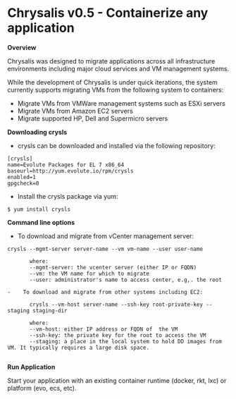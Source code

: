 # Chrysalis v0.5 - Containerize any application

**Overview**

Chrysalis was designed to migrate applications across all infrastructure environments including major cloud services and VM management systems. 

While the development of Chrysalis is under quick iterations, the system currently supports migrating VMs from the following system to containers:

- Migrate VMs from VMWare management systems such as ESXi servers
- Migrate VMs from Amazon EC2 servers
- Migrate supported HP, Dell and Supermicro servers


**Downloading crysls**

- crysls can be downloaded and installed via the following repository:

```
[crysls]
name=Evolute Packages for EL 7 x86_64
baseurl=http://yum.evolute.io/rpm/crysls
enabled=1
gpgcheck=0
```
- Install the crysls package via yum:
```
$ yum install crysls
```

**Command line options**

-  To download and migrate from vCenter management server:
```
crysls --mgmt-server server-name --vm vm-name --user user-name

       where:
       --mgmt-server: the vcenter server (either IP or FQDN)
       --vm: the VM name for which to migrate
       --user: administrator's name to access center, e.g,. the root

-    To download and migrate from other systems including EC2:

       crysls --vm-host server-name --ssh-key root-private-key --staging staging-dir

       where:
       --vm-host: either IP address or FQDN of  the VM
       --ssh-key: the private key for the root to access the VM
       --staging: a place in the local system to hold DD images from VM. It typically requires a large disk space.
                
```

**Run Application**


Start your application with an existing container runtime (docker, rkt, lxc) or platform (evo, ecs, etc).


